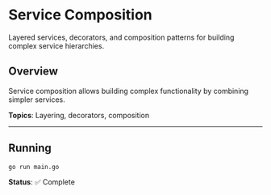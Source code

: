 # Service Composition

Layered services, decorators, and composition patterns for building complex service hierarchies.

## Overview

Service composition allows building complex functionality by combining simpler services.

**Topics**: Layering, decorators, composition

---

## Running

```bash
go run main.go
```

**Status**: ✅ Complete
